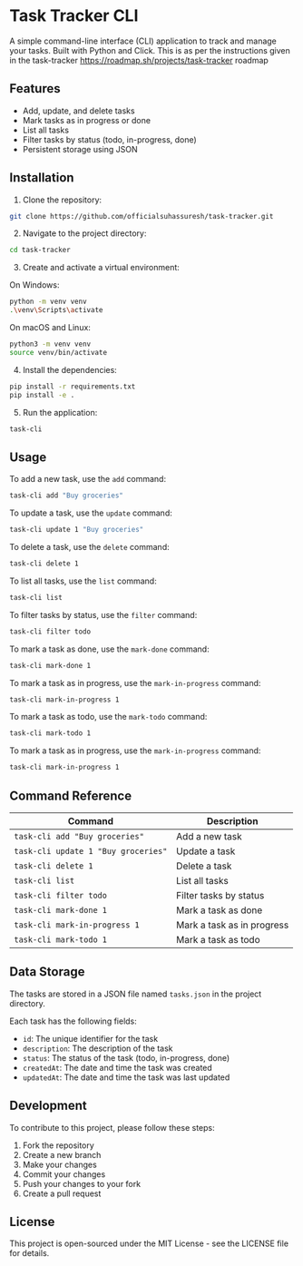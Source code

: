 # Task Tracker CLI

A simple command-line interface (CLI) application to track and manage your tasks. Built with Python and Click.
This is as per the instructions given in the task-tracker https://roadmap.sh/projects/task-tracker roadmap

## Features

- Add, update, and delete tasks
- Mark tasks as in progress or done
- List all tasks
- Filter tasks by status (todo, in-progress, done)
- Persistent storage using JSON

## Installation

1. Clone the repository:
```bash
git clone https://github.com/officialsuhassuresh/task-tracker.git
```

2. Navigate to the project directory:
```bash
cd task-tracker
```

3. Create and activate a virtual environment:

On Windows:
```bash 
python -m venv venv
.\venv\Scripts\activate
```

On macOS and Linux:
```bash
python3 -m venv venv
source venv/bin/activate
```

4. Install the dependencies:
```bash
pip install -r requirements.txt
pip install -e .
```

5. Run the application:
```bash
task-cli
```

## Usage

To add a new task, use the `add` command:
```bash
task-cli add "Buy groceries"
```

To update a task, use the `update` command:
```bash
task-cli update 1 "Buy groceries"
```


To delete a task, use the `delete` command:
```bash
task-cli delete 1
```

To list all tasks, use the `list` command:
```bash
task-cli list
```


To filter tasks by status, use the `filter` command:
```bash
task-cli filter todo
```


To mark a task as done, use the `mark-done` command:
```bash
task-cli mark-done 1
```


To mark a task as in progress, use the `mark-in-progress` command:
```bash
task-cli mark-in-progress 1
```


To mark a task as todo, use the `mark-todo` command:
```bash
task-cli mark-todo 1
```


To mark a task as in progress, use the `mark-in-progress` command:
```bash
task-cli mark-in-progress 1
```

## Command Reference

| Command | Description |
| ------- | ----------- |
| `task-cli add "Buy groceries"` | Add a new task |
| `task-cli update 1 "Buy groceries"` | Update a task |
| `task-cli delete 1` | Delete a task |
| `task-cli list` | List all tasks |
| `task-cli filter todo` | Filter tasks by status |
| `task-cli mark-done 1` | Mark a task as done |
| `task-cli mark-in-progress 1` | Mark a task as in progress |
| `task-cli mark-todo 1` | Mark a task as todo |

## Data Storage

The tasks are stored in a JSON file named `tasks.json` in the project directory.

Each task has the following fields:
- `id`: The unique identifier for the task
- `description`: The description of the task
- `status`: The status of the task (todo, in-progress, done)
- `createdAt`: The date and time the task was created
- `updatedAt`: The date and time the task was last updated

## Development

To contribute to this project, please follow these steps:

1. Fork the repository
2. Create a new branch
3. Make your changes
4. Commit your changes
5. Push your changes to your fork
6. Create a pull request

## License

This project is open-sourced under the MIT License - see the LICENSE file for details.

